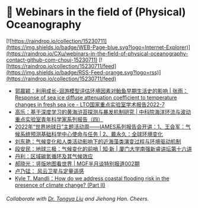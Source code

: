 # 🌊 Webinars in the field of (Physical) Oceanography

[![https://raindrop.io/collection/15230711](https://img.shields.io/badge/WEB-Page-blue.svg?logo=Internet-Explorer)](https://raindrop.io/CXu/webinars-in-the-field-of-physical-oceanography-contact-github-com-chouj-15230711) [![https://raindrop.io/collection/15230711/feed](https://img.shields.io/badge/RSS-Feed-orange.svg?logo=rss)](https://raindrop.io/collection/15230711/feed)

<!-- BLOG-POST-LIST:START -->
- [郭晨颖：利用成长-洄游模型评估环境因素对鲐鱼早期生活史的影响 | 张雨：Response of sea ice diffuse attenuation coefficient to temperature changes in fresh sea ice - LTO国家重点实验室学术报告2022-7](https://mp.weixin.qq.com/s/-E-rf75HGHejiNdyz_oz5g)
- [高乐：基于深度学习的黄海浒苔探测与暴发机制研究 | 中科院海洋环流与波动重点实验室青年科学家系列报告（四）](https://mp.weixin.qq.com/s/M0L9QcvDic8_YTNpChi3zQ)
- [2022年“世界地球日”主题活动周——IAMES系列报告会开讲：1、王会军：气候系统预测基础科学中心使命与任务 | 2、戴永久：全球环境变化](https://mp.weixin.qq.com/s/m_V_q-JcdlrogiDHEmFI5A)
- [刘东艳：气候变化和人类活动影响下的近海藻类演变过程与环境驱动机制](https://mp.weixin.qq.com/s/dUNdtbM9CqABWKhbngsPUg)
- [段安民：地球三极：气候变化的前哨 | 知·新 | 厦门大学南强新睿讲坛第十六讲](https://mp.weixin.qq.com/s/bTQSJwOMM9Mw93fjQ8OBXw)
- [丹利：区域碳氮循环及其气候效应](https://mp.weixin.qq.com/s/n9J9NNX5dECUeUk1uQGHZg)
- [郝晓光：竖版地图看世界 | MGF半月谈特别报道002期](https://mp.weixin.qq.com/s?__biz=MzU4MTg4NDk1Mw==&mid=2247484635&idx=1&sn=51feef1097fd281bcac38d9aea54607c&chksm=fd4189adca3600bbb99d3b5da7b10ba01a81417c9c9cba53bac8c13670644457722a61fdc561&scene=132#wechat_redirect)
- [卢乃锰： 风云卫星与定量遥感](https://mp.weixin.qq.com/s/GQC3kTz2epYl_XF-72bP0g)
- [Kyle T. Mandli：How do we address coastal flooding risk in the presence of climate change? &lpar;Part II&rpar;](https://www.koushare.com/lives/room/611606)
<!-- BLOG-POST-LIST:END -->

###### Collaborate with [Dr. Tongya Liu](https://liutongya.github.io/) and Jiehong Han. Cheers.
